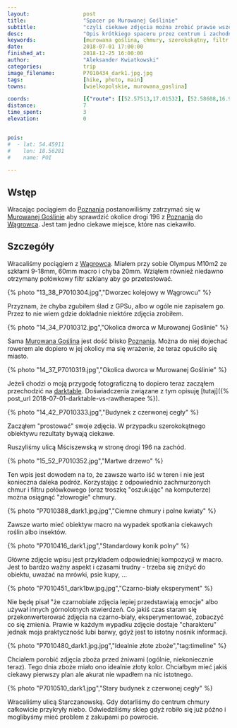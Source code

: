 ```yaml
---
layout:                 post
title:                  "Spacer po Murowanej Goślinie"
subtitle:               "czyli ciekawe zdjęcia można zrobić prawie wszędzie"
desc:                   "Opis krótkiego spaceru przez centrum i zachodnie okolice Murowanej Gośliny. Jest to przykład tego, że ciekawe miejsca można znaleźć, a ładne zdjęcia zrobić niedaleko od domu. Zrobiłem kilka zdjęć macro, złotego zboża przed żniwami, ciemnych chmur na horyzoncie i budynków w mieście."
keywords:               [murowana goślina, chmury, szerokokątny, filtr połówkowy, olympus]
date:                   2018-07-01 17:00:00
finished_at:            2018-12-25 16:00:00
author:                 "Aleksander Kwiatkowski"
categories:             trip
image_filename:         P7010434_dark1.jpg.jpg
tags:                   [hike, photo, main]
towns:                  [wielkopolskie, murowana_goslina]

coords:                 [{"route": [[52.57513,17.01532], [52.58608,16.99317], [52.58937,17.00150], [52.58489,17.01806], [52.57492,17.01514]], "type": "hike"}]
distance:               7
time_spent:             3
elevation:              0


pois:
#  - lat: 54.45911
#    lon: 18.56281
#    name: POI

---
```


[wiki-poznan]: https://pl.wikipedia.org/wiki/Pozna%C5%84
[wiki-murowana-goslina]: https://pl.wikipedia.org/wiki/Murowana_Go%C5%9Blina
[wiki-wagrowiec]: https://pl.wikipedia.org/wiki/W%C4%85growiec

[darktable]: https://www.darktable.org/


## Wstęp

Wracając pociągiem do [Poznania][wiki-poznan] postanowiliśmy zatrzymać się
w [Murowanej Goślinie][wiki-murowana-goslina] aby sprawdzić okolice drogi 196
z [Poznania][wiki-poznan] do [Wągrowca][wiki-wagrowiec]. Jest tam jedno
ciekawe miejsce, które nas ciekawiło.

## Szczegóły

Wracaliśmy pociągiem z [Wągrowca][wiki-wagrowiec]. Miałem przy sobie Olympus M10m2
ze szkłami 9-18mm, 60mm macro i chyba 20mm. Wziąłem również niedawno
otrzymany połówkowy filtr szklany aby go przetestować.

{% photo "13_38_P7010304.jpg","Dworzec kolejowy w Wągrowcu" %}

Przyznam, że chyba zgubiłem ślad z GPSu, albo w ogóle nie zapisałem go.
Przez to nie wiem gdzie dokładnie niektóre zdjęcia zrobiłem.

{% photo "14_34_P7010312.jpg","Okolica dworca w Murowanej Goślinie" %}

Sama [Murowana Goślina][wiki-murowana-goslina] jest dość blisko [Poznania][wiki-poznan].
Można do niej dojechać rowerem ale dopiero w jej okolicy ma się wrażenie,
że teraz opuściło się miasto.

{% photo "14_37_P7010319.jpg","Okolica dworca w Murowanej Goślinie" %}

Jeżeli chodzi o moją przygodę fotograficzną to dopiero teraz zacząłem
przechodzić na [darktable][darktable]. Doświadczenia związane z tym
opisuję [tutaj]({% post_url 2018-07-01-darktable-vs-rawtherapee %}).

{% photo "14_42_P7010333.jpg","Budynek z czerwonej cegły" %}

Zacząłem "prostować" swoje zdjęcia. W przypadku szerokokątnego obiektywu
rezultaty bywają ciekawe.

Ruszyliśmy ulicą Mściszewską w stronę drogi 196 na zachód.

{% photo "15_52_P7010352.jpg","Martwe drzewo" %}

Ten wpis jest dowodem na to, że zawsze warto iść w teren i nie jest konieczna
daleka podróz. Korzystając z odpowiednio zachmurzonych chmur i filtru połówkowego
(oraz troszkę "oszukując" na komputerze) można osiągnąć "złowrogie" chmury.

{% photo "P7010388_dark1.jpg.jpg","Ciemne chmury i polne kwiaty" %}

Zawsze warto mieć obiektyw macro na wypadek spotkania ciekawych roślin
albo insektów.

{% photo "P7010416_dark1.jpg","Standardowy konik polny" %}

Główne zdjęcie wpisu jest przykładem odpowiedniej kompozycji w macro.
Jest to bardzo ważny aspekt i czasami trudny - trzeba się zniżyć do obiektu,
uważać na mrówki, psie kupy, ...

{% photo "P7010451_dark1bw.jpg.jpg","Czarno-biały eksperyment" %}

Nie będę pisał "że czarnobiałe zdjęcia lepiej przedstawiają emocje" albo
używał innych górnolotnych stwierdzeń. Co jakiś czas staram się przekonwerterować
zdjęcia na czarno-biały, eksperymentować, zobaczyć co się zmienia.
Prawie w każdym wypadku zdjęcie dostaje "charakteru" jednak moja praktyczność
lubi barwy, gdyż jest to istotny nośnik informacji.

{% photo "P7010480_dark1.jpg.jpg","Idealnie złote zboże","tag:timeline" %}

Chciałem porobić zdjęcia zboża przed żniwami (ogólnie, niekoniecznie teraz).
Tego dnia zboże miało ono idealnie
złoty kolor. Chciałbym mieć jakiś ciekawy pierwszy plan ale akurat nie
wpadłem na nic istotnego.

{% photo "P7010510_dark1.jpg","Stary budynek z czerwonej cegły" %}

Wracaliśmy ulicą Starczanowską. Gdy dotarliśmy do centrum chmury całkowicie
przykryły niebo. Odwiedziliśmy sklep gdyż robiło się już późno i moglibyśmy
mieć problem z zakupami po powrocie.
